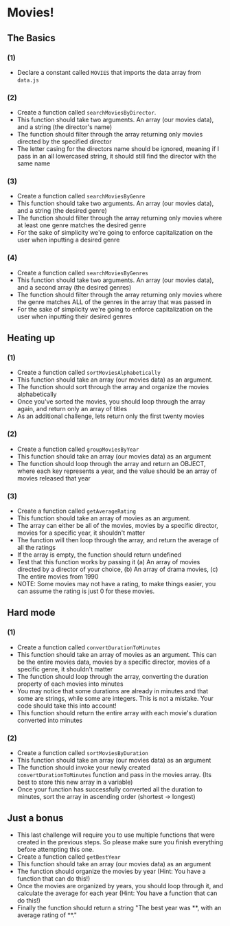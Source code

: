 # Movies!

## The Basics

### (1)

- Declare a constant called `MOVIES` that imports the data array from `data.js`

### (2)

- Create a function called `searchMoviesByDirector`.
- This function should take two arguments. An array (our movies data), and a string (the director's name)
- The function should filter through the array returning only movies directed by the specified director
- The letter casing for the directors name should be ignored, meaning if I pass in an all lowercased string, it should still find the director with the same name

### (3)

- Create a function called `searchMoviesByGenre`
- This function should take two arguments. An array (our movies data), and a string (the desired genre)
- The function should filter through the array returning only movies where at least one genre matches the desired genre
- For the sake of simplicity we're going to enforce capitalization on the user when inputting a desired genre

### (4)

- Create a function called `searchMoviesByGenres`
- This function should take two arguments. An array (our movies data), and a second array (the desired genres)
- The function should filter through the array returning only movies where the genre matches ALL of the genres in the array that was passed in
- For the sake of simplicity we're going to enforce capitalization on the user when inputting their desired genres

## Heating up

### (1)

- Create a function called `sortMoviesAlphabetically`
- This function should take an array (our movies data) as an argument.
- The function should sort through the array and organize the movies alphabetically
- Once you've sorted the movies, you should loop through the array again, and return only an array of titles
- As an additional challenge, lets return only the first twenty movies

### (2)

- Create a function called `groupMoviesByYear`
- This function should take an array (our movies data) as an argument
- The function should loop through the array and return an OBJECT, where each key represents a year, and the value should be an array of movies released that year

### (3)

- Create a function called `getAverageRating`
- This function should take an array of movies as an argument.
- The array can either be all of the movies, movies by a specific director, movies for a specific year, it shouldn't matter
- The function will then loop through the array, and return the average of all the ratings
- If the array is empty, the function should return undefined
- Test that this function works by passing it (a) An array of movies directed by a director of your choice, (b) An array of drama movies, (c) The entire movies from 1990
- NOTE: Some movies may not have a rating, to make things easier, you can assume the rating is just 0 for these movies.

## Hard mode

### (1)

- Create a function called `convertDurationToMinutes`
- This function should take an array of movies as an argument. This can be the entire movies data, movies by a specific director, movies of a specific genre, it shouldn't matter
- The function should loop through the array, converting the duration property of each movies into minutes
- You may notice that some durations are already in minutes and that some are strings, while some are integers. This is not a mistake. Your code should take this into account!
- This function should return the entire array with each movie's duration converted into minutes

### (2)

- Create a function called `sortMoviesByDuration`
- This function should take an array (our movies data) as an argument
- The function should invoke your newly created `convertDurationToMinutes` function and pass in the movies array. (Its best to store this new array in a variable)
- Once your function has successfully converted all the duration to minutes, sort the array in ascending order (shortest -> longest)

## Just a bonus

- This last challenge will require you to use multiple functions that were created in the previous steps. So please make sure you finish everything before attempting this one.
- Create a function called `getBestYear`
- This function should take an array (our movies data) as an argument
- The function should organize the movies by year (Hint: You have a function that can do this!)
- Once the movies are organized by years, you should loop through it, and calculate the average for each year (Hint: You have a function that can do this!)
- Finally the function should return a string "The best year was **, with an average rating of **."

